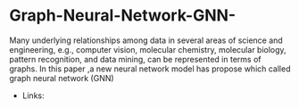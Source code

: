# Graph-Neural-Network-GNN-
Many underlying relationships among data in several areas of science and engineering, e.g., computer vision, molecular chemistry, molecular biology, pattern recognition, and data mining, can be represented in terms of graphs. In this paper ,a new neural network model has propose which called graph neural network (GNN)
- Links:
